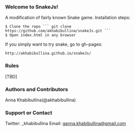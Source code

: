### Welcome to SnakeJs!
A modification of fairly known Snake game.
Installation steps:
```
$ Clone the repo ``` git clone https://github.com/akhabibullina/snakeJs.git ```
$ Open index.html in any browser
```

If you simply want to try snake, go to gh-pages:
```
http://akhabibullina.github.io/snakeJs/
```

### Rules
[TBD]

### Authors and Contributors
Anna Khabibullina(@akhabibullina)

### Support or Contact
Twitter: _khabibullina
Email: ganna.khabibullina@gmail.com
